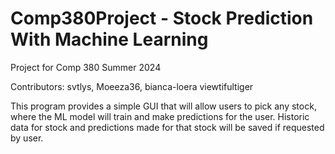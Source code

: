 # Comp380Project - Stock Prediction With Machine Learning
 Project for Comp 380 Summer 2024

Contributors:
 svtlys,
 Moeeza36,
 bianca-loera
 viewtifultiger

This program provides a simple GUI that will allow users to pick any stock, where the ML model will train and make
predictions for the user. Historic data for stock and predictions made for that stock will be saved if requested by
user. 